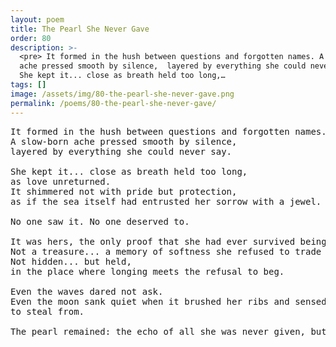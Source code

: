 ```yaml
---
layout: poem
title: The Pearl She Never Gave
order: 80
description: >-
  <pre> It formed in the hush between questions and forgotten names. A slow-born
  ache pressed smooth by silence,  layered by everything she could never say.
  She kept it... close as breath held too long,…
tags: []
image: /assets/img/80-the-pearl-she-never-gave.png
permalink: /poems/80-the-pearl-she-never-gave/
---
```


<pre>
It formed in the hush between questions and forgotten names.
A slow-born ache pressed smooth by silence, 
layered by everything she could never say.

She kept it... close as breath held too long, 
as love unreturned.
It shimmered not with pride but protection, 
as if the sea itself had entrusted her sorrow with a jewel.

No one saw it. No one deserved to.

It was hers, the only proof that she had ever survived being unloved.
Not a treasure... a memory of softness she refused to trade for recognition.
Not hidden... but held, 
in the place where longing meets the refusal to beg.

Even the waves dared not ask.
Even the moon sank quiet when it brushed her ribs and sensed that this was not a wound 
to steal from.

The pearl remained: the echo of all she was never given, but never stopped carrying.
</pre>
